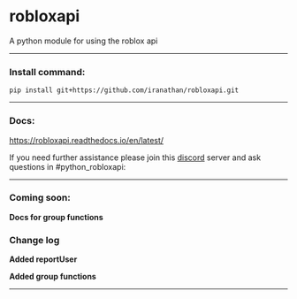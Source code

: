 # robloxapi
A python module for using the roblox api

***

### Install command:

`pip install git+https://github.com/iranathan/robloxapi.git`

***

### Docs:

https://robloxapi.readthedocs.io/en/latest/

If you need further assistance please join this [discord](https://discord.gg/ZVcBRbV) server and ask questions in #python_robloxapi:



***

### Coming soon:

**Docs for group functions**

### Change log

**Added reportUser** 

**Added group functions**

***


